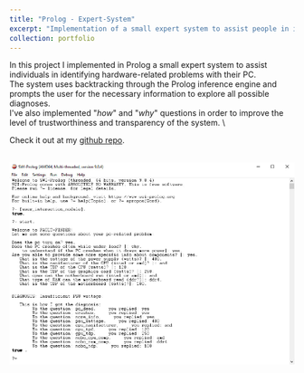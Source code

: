 ```yaml
---
title: "Prolog - Expert-System"
excerpt: "Implementation of a small expert system to assist people in identifying hardware-related problems with their PCs."
collection: portfolio
---
```


In this project I implemented in Prolog a small expert system to assist individuals in identifying hardware-related problems with their PC. \
The system uses backtracking through the Prolog inference engine and prompts the user for the necessary information to explore all possible diagnoses. \
I've also implemented "*how*" and "*why*" questions in order to improve the level of trustworthiness and transparency of the system. \

Check it out at my [github repo](https://github.com/GianFederico/SIDE-expert_sys_hardware_problems).

 <br/><img src='/images/exp_sys.jpg'>
